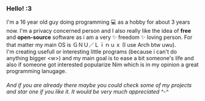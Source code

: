 ### Hello! :3
I'm a 16 year old guy doing programming 💻 as a hobby for about 3 years now. I'm a privacy concerned person and I also really like the idea of **free** and **open-source** software as i am a very ✨ freedom  ✨ loving person. For that matter my main OS is ＧＮＵ／Ｌｉｎｕｘ (I use Arch btw uwu). <br>
I'm creating usefull or interesting little programs (because i can't do anything bigger \<w\>) and my main goal is to ease a bit someone's life and also if someone got interested popularize Nim which is in my opinion a great programming lanugage.<br>
###### And if you are already there maybe you could check some of my projects and star one if you like it. It would be very much appreciated ^-^
